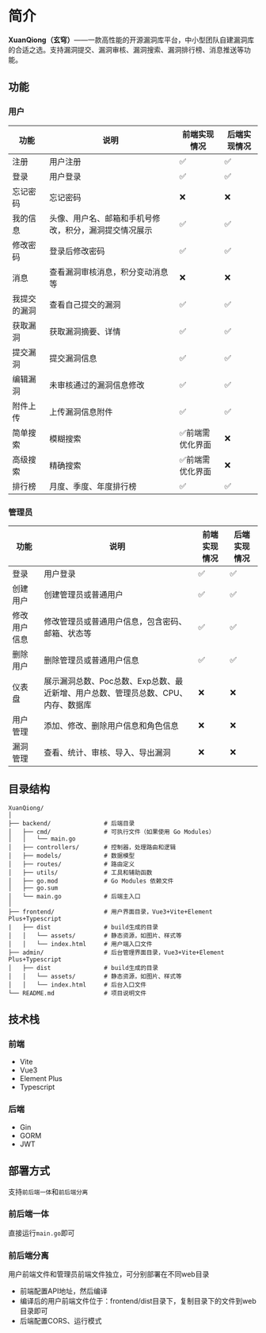 # 简介

**XuanQiong（玄穹）**——一款高性能的开源漏洞库平台，中小型团队自建漏洞库的合适之选。支持漏洞提交、漏洞审核、漏洞搜索、漏洞排行榜、消息推送等功能。

## 功能

### 用户

|功能|说明|前端实现情况|后端实现情况|
|-|-|-|-|
|注册|用户注册|✅|✅|
|登录|用户登录|✅|✅|
|忘记密码|忘记密码|❌|❌|
|我的信息|头像、用户名、邮箱和手机号修改，积分，漏洞提交情况展示|✅|✅|
|修改密码|登录后修改密码|✅|✅|
|消息|查看漏洞审核消息，积分变动消息等|❌|❌|
|我提交的漏洞|查看自己提交的漏洞|✅|✅|
|获取漏洞|获取漏洞摘要、详情|✅|✅|
|提交漏洞|提交漏洞信息|✅|✅|
|编辑漏洞|未审核通过的漏洞信息修改|✅|✅|
|附件上传|上传漏洞信息附件|✅|✅|
|简单搜索|模糊搜索|✅前端需优化界面|❌|
|高级搜索|精确搜索|✅前端需优化界面|❌|
|排行榜|月度、季度、年度排行榜|✅|✅|

### 管理员

|功能|说明|前端实现情况|后端实现情况|
|-|-|-|-|
|登录|用户登录|✅|✅|
|创建用户|创建管理员或普通用户|✅|✅|
|修改用户信息|修改管理员或普通用户信息，包含密码、邮箱、状态等|✅|✅|
|删除用户|删除管理员或普通用户信息|✅|✅|
|仪表盘|展示漏洞总数、Poc总数、Exp总数、最近新增、用户总数、管理员总数、CPU、内存、数据库|❌|❌|
|用户管理|添加、修改、删除用户信息和角色信息|❌|❌|
|漏洞管理|查看、统计、审核、导入、导出漏洞|❌|❌|

## 目录结构

```
XuanQiong/
│
├── backend/               # 后端目录
│   ├── cmd/               # 可执行文件（如果使用 Go Modules）
│   │   └── main.go
│   ├── controllers/       # 控制器，处理路由和逻辑
│   ├── models/            # 数据模型
│   ├── routes/            # 路由定义
│   ├── utils/             # 工具和辅助函数
│   ├── go.mod             # Go Modules 依赖文件
│   ├── go.sum
│   └── main.go            # 后端主入口
│
├── frontend/              # 用户界面目录，Vue3+Vite+Element Plus+Typescript
|   ├── dist               # build生成的目录
│   │   └── assets/        # 静态资源，如图片、样式等
│   │   └── index.html     # 用户端入口文件
├── admin/                 # 后台管理界面目录，Vue3+Vite+Element Plus+Typescript
│   ├── dist               # build生成的目录
│   │   └── assets/        # 静态资源，如图片、样式等
│   │   └── index.html     # 后台入口文件
└── README.md              # 项目说明文件
```

## 技术栈

### 前端

- Vite
- Vue3
- Element Plus
- Typescript

### 后端

- Gin
- GORM
- JWT

## 部署方式

支持`前后端一体`和`前后端分离`

### 前后端一体

直接运行`main.go`即可

### 前后端分离

用户前端文件和管理员前端文件独立，可分别部署在不同web目录

- 前端配置API地址，然后编译
- 编译后的用户前端文件位于：frontend/dist目录下，复制目录下的文件到web目录即可
- 后端配置CORS、运行模式
